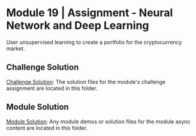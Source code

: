 # Module 19 | Assignment - Neural Network and Deep Learning

User unsupervised learning to create a portfolio for the cryptocurrency market.

## Challenge Solution

[Challenge Solution](Challenge_Solution): The solution files for the module's challenge assignment are located in this folder.

## Module Solution

[Module Solution](Module_Solution): Any module demos or solution files for the module async content are located in this folder.
